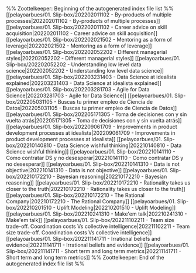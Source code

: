 %% Zoottelkeeper: Beginning of the autogenerated index file list  %%
 [[pelayoarbues/01. Slip-box/202202011102 - By-products of multiple processes|202202011102 - By-products of multiple processes]]
 [[pelayoarbues/01. Slip-box/202202011102 - Career advice on skill acquisition|202202011102 - Career advice on skill acquisition]]
 [[pelayoarbues/01. Slip-box/202202021502 - Mentoring as a form of leverage|202202021502 - Mentoring as a form of leverage]]
 [[pelayoarbues/01. Slip-box/202202052202 - Different managerial styles|202202052202 - Different managerial styles]]
 [[pelayoarbues/01. Slip-box/202202052202 - Understanding low level data science|202202052202 - Understanding low level data science]]
 [[pelayoarbues/01. Slip-box/202203231403 - Data Science at idealista explained|202203231403 - Data Science at idealista explained]]
 [[pelayoarbues/01. Slip-box/202203281703 - Agile for Data Science|202203281703 - Agile for Data Science]]
 [[pelayoarbues/01. Slip-box/202205031105 - Buscas tu primer empleo de Ciencia de Datos|202205031105 - Buscas tu primer empleo de Ciencia de Datos]]
 [[pelayoarbues/01. Slip-box/202205171305 - Toma de decisiones con y sin vuelta atrás|202205171305 - Toma de decisiones con y sin vuelta atrás]]
 [[pelayoarbues/01. Slip-box/202209061709 - Improvements in product development processes at idealista|202209061709 - Improvements in product development processes at idealista]]
 [[pelayoarbues/01. Slip-box/202210140810 - Data Science wishful thinking|202210140810 - Data Science wishful thinking]]
 [[pelayoarbues/01. Slip-box/202210141110 - Como contratar DS y no desesperar|202210141110 - Como contratar DS y no desesperar]]
 [[pelayoarbues/01. Slip-box/202210141310 - Data is not objective|202210141310 - Data is not objective]]
 [[pelayoarbues/01. Slip-box/202210172210 - Bayesian reasoning|202210172210 - Bayesian reasoning]]
 [[pelayoarbues/01. Slip-box/202210172210 - Rationality takes us closer to the truth|202210172210 - Rationality takes us closer to the truth]]
 [[pelayoarbues/01. Slip-box/202210172210 - The Rational Company|202210172210 - The Rational Company]]
 [[pelayoarbues/01. Slip-box/202210201510 - Uplift Modeling|202210201510 - Uplift Modeling]]
 [[pelayoarbues/01. Slip-box/202210241310 - Make'em talk|202210241310 - Make'em talk]]
 [[pelayoarbues/01. Slip-box/202211102211 - Team size trade-off. Coordination costs Vs collective intelligence|202211102211 - Team size trade-off. Coordination costs Vs collective intelligence]]
 [[pelayoarbues/01. Slip-box/202211141711 - Irrational beliefs and evidence|202211141711 - Irrational beliefs and evidence]]
 [[pelayoarbues/01. Slip-box/202211141711 - Short term and long term metrics|202211141711 - Short term and long term metrics]]
%% Zoottelkeeper: End of the autogenerated index file list  %%
